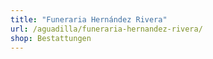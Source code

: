 ```yaml
---
title: "Funeraria Hernández Rivera"
url: /aguadilla/funeraria-hernandez-rivera/
shop: Bestattungen
---
```

